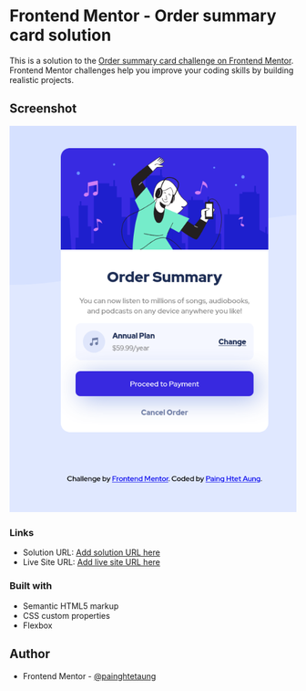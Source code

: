 # Frontend Mentor - Order summary card solution

This is a solution to the [Order summary card challenge on Frontend Mentor](https://www.frontendmentor.io/challenges/order-summary-component-QlPmajDUj). Frontend Mentor challenges help you improve your coding skills by building realistic projects.

## Screenshot

![](./screenshot.png)

### Links

- Solution URL: [Add solution URL here](https://www.frontendmentor.io/solutions/order-summary-component-using-html-css-flexbox-G_V8bu5Xg)
- Live Site URL: [Add live site URL here](https://painghtetaung.github.io/frontend-mentor/order-card/)

### Built with

- Semantic HTML5 markup
- CSS custom properties
- Flexbox

## Author

- Frontend Mentor - [@painghtetaung](https://www.frontendmentor.io/profile/painghtetaung)
